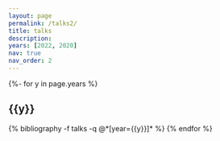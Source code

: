 ```yaml
---
layout: page
permalink: /talks2/
title: talks
description:
years: [2022, 2020]
nav: true
nav_order: 2
---
```

<!-- _pages/talks2.md -->
<div class="publications">

{%- for y in page.years %}
  <h2 class="year">{{y}}</h2>
  {% bibliography -f talks -q @*[year={{y}}]* %}
{% endfor %}

</div>
